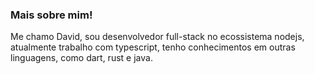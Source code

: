 ### Mais sobre mim!

Me chamo David, sou desenvolvedor full-stack no ecossistema nodejs, atualmente trabalho com typescript, tenho conhecimentos em outras linguagens, como dart, rust e java.
